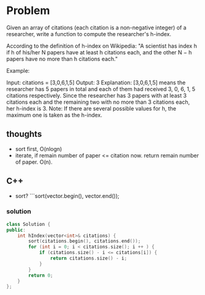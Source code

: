 # Problem

Given an array of citations (each citation is a non-negative integer) of a researcher, write a function to compute the researcher's h-index.

According to the definition of h-index on Wikipedia: "A scientist has index h if h of his/her N papers have at least h citations each, and the other N − h papers have no more than h citations each."

Example:

Input: citations = [3,0,6,1,5]
Output: 3
Explanation: [3,0,6,1,5] means the researcher has 5 papers in total and each of them had
             received 3, 0, 6, 1, 5 citations respectively.
             Since the researcher has 3 papers with at least 3 citations each and the remaining
             two with no more than 3 citations each, her h-index is 3.
Note: If there are several possible values for h, the maximum one is taken as the h-index.


## thoughts

- sort first, O(nlogn)
- iterate, if remain number of paper <= citation now. return remain number of paper. O(n). 

## C++

- sort? ```sort(vector.begin(), vector.end());

### solution

```c++
class Solution {
public:
    int hIndex(vector<int>& citations) {
        sort(citations.begin(), citations.end());
        for (int i = 0; i < citations.size(); i ++ ) {
            if (citations.size() - i <= citations[i]) {
                return citations.size() - i;
            }
        }
        return 0;
    }
};
```
